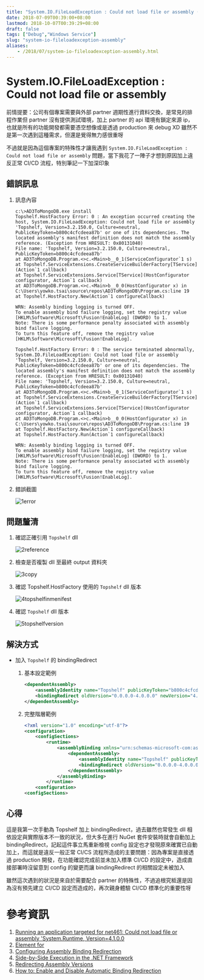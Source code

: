 ```yaml
---
title: "System.IO.FileLoadException : Could not load file or assembly (0x80131040)"
date: 2018-07-09T00:39:00+08:00
lastmod: 2018-10-07T00:39:29+08:00
draft: false
tags: ["Debug","Windows Service"]
slug: "system-io-fileloadexception-assembly"
aliases:
    - /2018/07/system-io-fileloadexception-assembly.html
---
```

# System.IO.FileLoadException : Could not load file or assembly
前情提要：公司有個專案需要與外部 partner 週期性進行資料交換，是常見的排程作業但 partner 沒有提供測試環境，加上 partner 的 api 環境有鎖定來源 ip，也就是所有的功能開發都需要憑空想像或是透過 production 來 debug XD 雖然不是第一次遇到這種需求，但還是覺得無力感很重呀

不過就是因為這個專案的特殊性才讓我遇到 `System.IO.FileLoadException : Could not load file or assembly` 問題，當下我花了一陣子才想到原因加上違反正常 CI/CD 流程，特別筆記一下加深印象


## 錯誤訊息
1. 訊息內容
    
    ```
    c:\>AD3ToMongoDB.exe install
    Topshelf.HostFactory Error: 0 : An exception occurred creating the host, System.IO.FileLoadException: Could not load file or assembly 'Topshelf, Version=3.2.150.0, Culture=neutral, PublicKeyToken=b800c4cfcdeea87b' or one of its dependencies. The located assembly's manifest definition does not match the assembly reference. (Exception from HRESULT: 0x80131040)
    File name: 'Topshelf, Version=3.2.150.0, Culture=neutral, PublicKeyToken=b800c4cfcdeea87b'
    at AD3ToMongoDB.Program.<>c.<Main>b__0_1(ServiceConfigurator`1 s)
    at Topshelf.ServiceExtensions.CreateServiceBuilderFactory[TService](Action`1 callback)
    at Topshelf.ServiceExtensions.Service[TService](HostConfigurator configurator, Action`1 callback)
    at AD3ToMongoDB.Program.<>c.<Main>b__0_0(HostConfigurator x) in C:\Users\yowko.tsai\source\repos\AD3ToMongoDB\Program.cs:line 19
    at Topshelf.HostFactory.New(Action`1 configureCallback)

    WRN: Assembly binding logging is turned OFF.
    To enable assembly bind failure logging, set the registry value [HKLM\Software\Microsoft\Fusion!EnableLog] (DWORD) to 1.
    Note: There is some performance penalty associated with assembly bind failure logging.
    To turn this feature off, remove the registry value [HKLM\Software\Microsoft\Fusion!EnableLog].

    Topshelf.HostFactory Error: 0 : The service terminated abnormally, System.IO.FileLoadException: Could not load file or assembly 'Topshelf, Version=3.2.150.0, Culture=neutral, PublicKeyToken=b800c4cfcdeea87b' or one of its dependencies. The located assembly's manifest definition does not match the assembly reference. (Exception from HRESULT: 0x80131040)
    File name: 'Topshelf, Version=3.2.150.0, Culture=neutral, PublicKeyToken=b800c4cfcdeea87b'
    at AD3ToMongoDB.Program.<>c.<Main>b__0_1(ServiceConfigurator`1 s)
    at Topshelf.ServiceExtensions.CreateServiceBuilderFactory[TService](Action`1 callback)
    at Topshelf.ServiceExtensions.Service[TService](HostConfigurator configurator, Action`1 callback)
    at AD3ToMongoDB.Program.<>c.<Main>b__0_0(HostConfigurator x) in C:\Users\yowko.tsai\source\repos\AD3ToMongoDB\Program.cs:line 19
    at Topshelf.HostFactory.New(Action`1 configureCallback)
    at Topshelf.HostFactory.Run(Action`1 configureCallback)

    WRN: Assembly binding logging is turned OFF.
    To enable assembly bind failure logging, set the registry value [HKLM\Software\Microsoft\Fusion!EnableLog] (DWORD) to 1.
    Note: There is some performance penalty associated with assembly bind failure logging.
    To turn this feature off, remove the registry value [HKLM\Software\Microsoft\Fusion!EnableLog].
    ```
2. 錯誤截圖
    
    ![1error](https://user-images.githubusercontent.com/3851540/42421830-7bd46c04-830e-11e8-8a2e-c75b0655a653.png)

## 問題釐清
1. 確認正確引用 `Topshelf` dll
    
    ![2reference](https://user-images.githubusercontent.com/3851540/42421831-7bfc41fc-830e-11e8-8f14-39303ce40fb3.png)
2. 檢查是否複製 dll 至最終 output 資料夾
    
    ![3copy](https://user-images.githubusercontent.com/3851540/42421832-7c242fb4-830e-11e8-8455-71d49d673712.png)
3. 確認 Topshelf.HostFactory 使用的 `Topshelf` dll 版本
    
    ![4topshelfinmenifest](https://user-images.githubusercontent.com/3851540/42421828-7b86870a-830e-11e8-82a8-513991e2e3e1.png)
4. 確認 `Topshelf` dll 版本
    
    ![5topshelfversion](https://user-images.githubusercontent.com/3851540/42421829-7bad539e-830e-11e8-8bd4-a75f540f685a.png)

## 解決方式
* 加入 `Topshelf` 的 bindingRedirect 
    1.  基本設定範例
        
        ```xml
        <dependentAssembly>
            <assemblyIdentity name="Topshelf" publicKeyToken="b800c4cfcdeea87b" culture="neutral" />
            <bindingRedirect oldVersion="0.0.0.0-4.0.0.0" newVersion="4.0.0.0" />
        </dependentAssembly>
        ```
    2. 完整階層範例
        
        ```xml
        <?xml version="1.0" encoding="utf-8"?>
        <configuration>
            <configSections>
                <runtime>
                    <assemblyBinding xmlns="urn:schemas-microsoft-com:asm.v1">
                        <dependentAssembly>
                            <assemblyIdentity name="Topshelf" publicKeyToken="b800c4cfcdeea87b" culture="neutral" />
                            <bindingRedirect oldVersion="0.0.0.0-4.0.0.0" newVersion="4.0.0.0" />
                        </dependentAssembly>
                    </assemblyBinding>
                </runtime>
            <configuration>
        <configSections>
        ``` 

## 心得
這是我第一次手動為 Topshelf 加上 bindingRedirect，過去雖然也常發生 dll 相依設定與實際版本不一致的狀況，但大多在進行 NuGet 套件安裝時就會自動加上 bindingRedirect，記起這件事立馬重新檢視 config 設定也才發現原來確實已自動加上，而這就是違反一般正常 CI/CS 流程所造成的主要問題：因為專案是直接透過 production 開發，在功能確認完成前並未加入標準 CI/CD 的設定中，造成直接部署時沒留意到 config 的變更而讓 bindingRedirect 的相關設定未被加入

雖然這次遇到的狀況是來自於需要配合 partner 的特殊性，不過追根究柢還是因為沒有預先建立 CI/CD 設定而造成的，再次親身體驗 CI/CD 標準化的重要性呀


# 參考資訊
1. [Running an application targeted for net461: Could not load file or assembly 'System.Runtime, Version=4.1.0.0](https://github.com/dotnet/standard/issues/295)
2. [<assemblyBinding> Element for <runtime>](https://docs.microsoft.com/en-us/dotnet/framework/configure-apps/file-schema/runtime/assemblybinding-element-for-runtime?WT.mc_id=DOP-MVP-5002594)
3. [Configuring Assembly Binding Redirection](https://docs.microsoft.com/en-us/dotnet/framework/deployment/configuring-assembly-binding-redirection?WT.mc_id=DOP-MVP-5002594)
4. [Side-by-Side Execution in the .NET Framework](https://docs.microsoft.com/en-us/dotnet/framework/deployment/side-by-side-execution?WT.mc_id=DOP-MVP-5002594)
5. [Redirecting Assembly Versions](https://docs.microsoft.com/en-us/dotnet/framework/configure-apps/redirect-assembly-versions?WT.mc_id=DOP-MVP-5002594)
6. [How to: Enable and Disable Automatic Binding Redirection](https://docs.microsoft.com/en-us/dotnet/framework/configure-apps/how-to-enable-and-disable-automatic-binding-redirection?WT.mc_id=DOP-MVP-5002594)